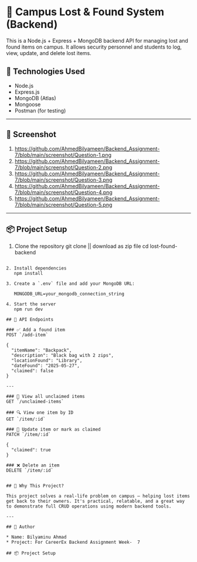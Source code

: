 # 🧳 Campus Lost & Found System (Backend)

This is a Node.js + Express + MongoDB backend API for managing lost and found items on campus. It allows security personnel and students to log, view, update, and delete lost items.

## 🔧 Technologies Used

- Node.js
- Express.js
- MongoDB (Atlas)
- Mongoose
- Postman (for testing)

---
## 📸 Screenshot
1. https://github.com/AhmedBilyameen/Backend_Assignment-7/blob/main/screenshot/Question-1.png
2. https://github.com/AhmedBilyameen/Backend_Assignment-7/blob/main/screenshot/Question-2.png
3. https://github.com/AhmedBilyameen/Backend_Assignment-7/blob/main/screenshot/Question-3.png
4. https://github.com/AhmedBilyameen/Backend_Assignment-7/blob/main/screenshot/Question-4.png
5. https://github.com/AhmedBilyameen/Backend_Assignment-7/blob/main/screenshot/Question-5.png
---

## 📦 Project Setup

1. Clone the repository
   git clone || download as zip file
   cd lost-found-backend
````

2. Install dependencies
   npm install

3. Create a `.env` file and add your MongoDB URL:

   MONGODB_URL=your_mongodb_connection_string

4. Start the server
   npm run dev

## 📘 API Endpoints

### ✅ Add a found item
POST `/add-item`

{
  "itemName": "Backpack",
  "description": "Black bag with 2 zips",
  "locationFound": "Library",
  "dateFound": "2025-05-27",
  "claimed": false
}

---

### 📄 View all unclaimed items
GET `/unclaimed-items`

### 🔍 View one item by ID
GET `/item/:id`

### 📝 Update item or mark as claimed
PATCH `/item/:id`

{
  "claimed": true
}

### ❌ Delete an item
DELETE `/item/:id`


## 🧠 Why This Project?

This project solves a real-life problem on campus — helping lost items get back to their owners. It's practical, relatable, and a great way to demonstrate full CRUD operations using modern backend tools.

---

## 👤 Author

* Name: Bilyaminu Ahmad
* Project: For CareerEx Backend Assignment Week-  7

## 📦 Project Setup
